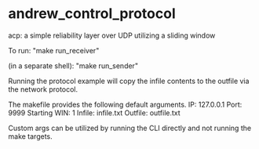 # andrew_control_protocol
acp: a simple reliability layer over UDP utilizing a sliding window

To run:
"make run_receiver"

(in a separate shell):
"make run_sender"

Running the protocol example will copy the infile contents to the outfile via the network protocol.

The makefile provides the following default arguments.
IP: 127.0.0.1
Port: 9999
Starting WIN: 1
Infile: infile.txt
Outfile: outfile.txt

Custom args can be utilized by running the CLI directly and not running the make targets.

